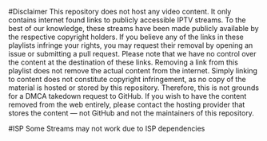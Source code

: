 #Disclaimer
This repository does not host any video content. It only contains internet found links to publicly accessible IPTV streams. To the best of our knowledge, these streams have been made publicly available by the respective copyright holders.
If you believe any of the links in these playlists infringe your rights, you may request their removal by opening an issue or submitting a pull request.
Please note that we have no control over the content at the destination of these links. Removing a link from this playlist does not remove the actual content from the internet.
Simply linking to content does not constitute copyright infringement, as no copy of the material is hosted or stored by this repository. Therefore, this is not grounds for a DMCA takedown request to GitHub.
If you wish to have the content removed from the web entirely, please contact the hosting provider that stores the content — not GitHub and not the maintainers of this repository.

#ISP
Some Streams may not work due to ISP dependencies

